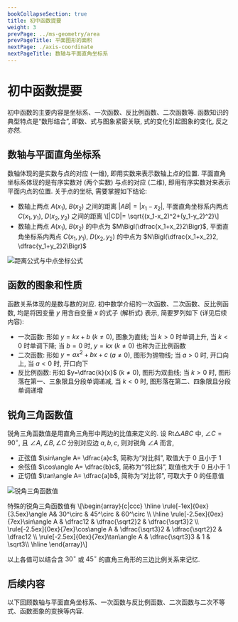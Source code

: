 ```yaml
---
bookCollapseSection: true
title: 初中函数提要
weight: 3
prevPage: ../ms-geometry/area
prevPageTitle: 平面图形的面积
nextPage: ./axis-coordinate
nextPageTitle: 数轴与平面直角坐标系
---
```


# 初中函数提要

初中函数的主要内容是坐标系、一次函数、反比例函数、二次函数等. 函数知识的典型特点是“数形结合”, 即数、式与图象紧密关联, 式的变化引起图象的变化, 反之亦然.

## 数轴与平面直角坐标系

数轴体现的是实数与点的对应 (一维), 即用实数来表示数轴上点的位置. 平面直角坐标系体现的是有序实数对 (两个实数) 与点的对应 (二维), 即用有序实数对来表示平面内点的位置. 关于点的坐标, 需要掌握如下结论:

- 数轴上两点 $A(x_1)$, $B(x_2)$ 之间的距离 $|AB|= |x_1-x_2|$, 平面直角坐标系内两点 $C(x_1,y_1)$, $D(x_2,y_2)$ 之间的距离 \\[|CD|= \sqrt{(x_1-x_2)^2+(y_1-y_2)^2}\\]
- 数轴上两点 $A(x_1)$, $B(x_2)$ 的中点为 $M\Bigl(\dfrac{x_1+x_2}2\Bigr)$, 平面直角坐标系内两点 $C(x_1,y_1)$, $D(x_2,y_2)$ 的中点为 $N\Bigl(\dfrac{x_1+x_2}2, \dfrac{y_1+y_2}2\Bigr)$

![距离公式与中点坐标公式](/figs/2022/2022-08/2022-0813-1530.svg)

## 函数的图象和性质

函数关系体现的是数与数的对应. 初中数学介绍的一次函数、二次函数、反比例函数, 均是将因变量 $y$ 用含自变量 $x$ 的式子 (解析式) 表示, 简要罗列如下 (详见后续内容):

- 一次函数: 形如 $y=kx+b$ ($k\neq 0$), 图象为直线; 当 $k>0$ 时单调上升, 当 $k<0$ 时单调下降; 当 $b=0$ 时, $y=kx$ ($k\neq 0$) 也称为正比例函数
- 二次函数: 形如 $y=ax^2+bx+c$ ($a\neq 0$), 图形为抛物线; 当 $a>0$ 时, 开口向上, 当 $a<0$ 时, 开口向下
- 反比例函数: 形如 $y=\dfrac{k}{x}$ ($k\neq 0$), 图形为双曲线; 当 $k>0$ 时, 图形落在第一、三象限且分段单调递减, 当 $k<0$ 时, 图形落在第二、四象限且分段单调递增

## 锐角三角函数值

锐角三角函数值是用直角三角形中两边的比值来定义的. 设 $\mathrm{Rt}\triangle ABC$ 中, $\angle C=90^\circ$, 且 $\angle A,\angle B,\angle C$ 分别对应边 $a,b,c$, 则对锐角 $\angle A$ 而言,

- 正弦值 $\sin\angle A= \dfrac{a}c$, 简称为“对比斜”, 取值大于 $0$ 且小于 $1$
- 余弦值 $\cos\angle A= \dfrac{b}c$, 简称为“邻比斜”, 取值也大于 $0$ 且小于 $1$
- 正切值 $\tan\angle A= \dfrac{a}b$, 简称为“对比邻”, 可取大于 $0$ 的任意值

![锐角三角函数值](/figs/2022/2022-08/2022-0813-1540.svg)

<p>特殊的锐角三角函数值有 \[\begin{array}{c|ccc}
    \hline
    \rule[-1ex]{0ex}{3.5ex}\angle A& 30^\circ & 45^\circ & 60^\circ \\
    \hline
    \rule[-2.5ex]{0ex}{7ex}\sin\angle A & \dfrac12 & \dfrac{\sqrt2}2 & \dfrac{\sqrt3}2 \\
    \rule[-2.5ex]{0ex}{7ex}\cos\angle A & \dfrac{\sqrt3}2 & \dfrac{\sqrt2}2 & \dfrac12 \\
    \rule[-2.5ex]{0ex}{7ex}\tan\angle A & \dfrac{\sqrt3}3 & 1 & \sqrt3\\
    \hline
\end{array}\]</p>

以上各值可以结合含 $30^\circ$ 或 $45^\circ$ 的直角三角形的三边比例关系来记忆.

## 后续内容

以下回顾数轴与平面直角坐标系、一次函数与反比例函数、二次函数与二次不等式、函数图象的变换等内容.
